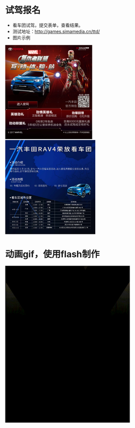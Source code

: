 # 试驾报名
- 看车团试驾，提交表单，查看结果。
- 测试地址：http://games.simamedia.cn/ttd/
- 图片示例
<img src="img/banner1.jpg" height="300px"/>
<img src="img/kan.jpg" height="300px"/>

# 动画gif，使用flash制作
<img src="donghua/small-circle.gif" height="500px"/>
